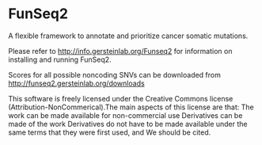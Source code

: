 FunSeq2
=======

A flexible framework to annotate and prioritize cancer somatic mutations.

Please refer to http://info.gersteinlab.org/Funseq2 for information on installing and running FunSeq2.

Scores for all possible noncoding SNVs can be downloaded from http://funseq2.gersteinlab.org/downloads

This software is freely licensed under the Creative Commons license (Attribution-NonCommerical).The main aspects of this license are that: The work can be made available for non-commercial use Derivatives can be made of the work Derivatives do not have to be made available under the same terms that they were first used, and We should be cited.
